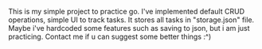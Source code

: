 This is my simple project to practice go. I've implemented default CRUD operations, simple UI to track tasks. It stores all tasks in "storage.json" file. Maybe i've hardcoded some features such as saving to json,
but i am just practicing. Contact me if u can suggest some better things :^)
